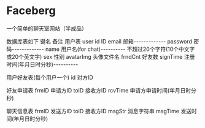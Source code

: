 Faceberg
=============================
一个简单的聊天室网站（半成品）

数据库表如下
键名		备注
用户表 user
	id			ID
	email		邮箱-------------
	password	密码-------------
	name		用户名(for chat)----------			不超过20个字符(10个中文字或20个英文字)
	sex			性别
	avatarImg	头像文件名
	frndCnt		好友数
	signTime	注册时间(年月日时分秒)----------
	
用户好友表(每个用户一个)
	id			对方ID
	
好友申请表
	frmID		申请方ID
	toID		接收方ID
	rcvTime		申请方申请时间(年月日时分秒)
	
聊天信息表
	frmID		发送方ID
	toID		接收方ID
	msgStr		消息字符串
	msgTime		发送时间(年月日时分秒)

